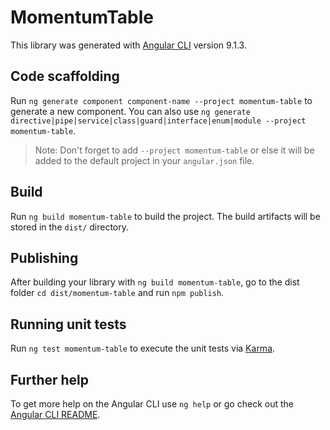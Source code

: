 # MomentumTable

This library was generated with [Angular CLI](https://github.com/angular/angular-cli) version 9.1.3.

## Code scaffolding

Run `ng generate component component-name --project momentum-table` to generate a new component. You can also use `ng generate directive|pipe|service|class|guard|interface|enum|module --project momentum-table`.
> Note: Don't forget to add `--project momentum-table` or else it will be added to the default project in your `angular.json` file. 

## Build

Run `ng build momentum-table` to build the project. The build artifacts will be stored in the `dist/` directory.

## Publishing

After building your library with `ng build momentum-table`, go to the dist folder `cd dist/momentum-table` and run `npm publish`.

## Running unit tests

Run `ng test momentum-table` to execute the unit tests via [Karma](https://karma-runner.github.io).

## Further help

To get more help on the Angular CLI use `ng help` or go check out the [Angular CLI README](https://github.com/angular/angular-cli/blob/master/README.md).
